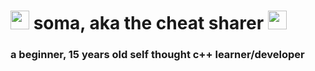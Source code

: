 <div>
<h1><img src="https://media.tenor.com/images/c54b47cd603d3b8a3be3b88e8c5dea1c/tenor.gif" width="30"> soma, aka the cheat sharer <img src="https://media.tenor.com/images/c54b47cd603d3b8a3be3b88e8c5dea1c/tenor.gif" width="30"></h1>
</div>

 <h3>
   a beginner, 15 years old self thought c++ learner/developer
 </h5>
 
 



